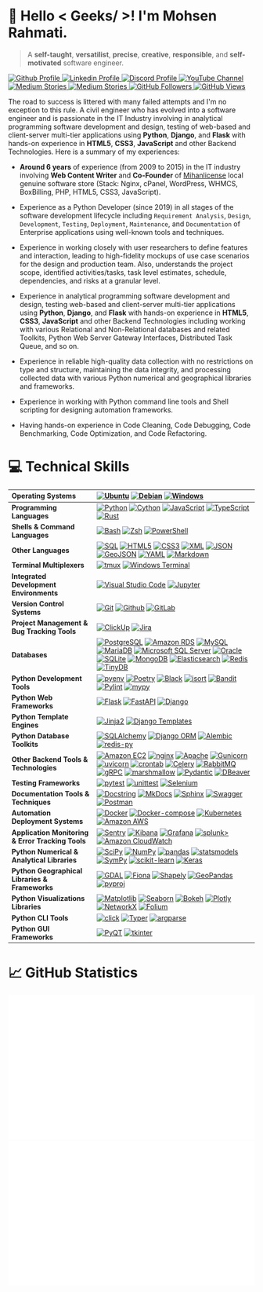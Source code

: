 <h1 id="title"> 👋 Hello < Geeks/ >! I'm Mohsen Rahmati. </h1>

> A **self-taught**, **versatilist**, **precise**, **creative**, **responsible**, and **self-motivated** software engineer.

<p align="left">
    <a href="https://github.com/mohsen-eng74/">
        <img src="https://img.shields.io/badge/-Github-242A2D?style=flat&logo=Github&logoColor=white"
            alt="Github Profile" />
    </a>
    <a href="https://linkedin.com/in/mohsen-eng74/">
        <img src="https://img.shields.io/badge/-LinkedIn-0077B5?style=flat&logo=Linkedin&logoColor=white"
            alt="Linkedin Profile" />
    </a>
    <a href="https://discordapp.com/users/848565428309590067/">
        <img src="https://img.shields.io/badge/Discord-%237289DA.svg?style=flat&logo=discord&logoColor=white"
            alt="Discord Profile" />
    </a>
    <a href="https://youtube.com/channel/UCIRyLcXXay6U2LMzccSaYow?view_as=subscriber">
        <img src="https://img.shields.io/badge/-Youtube-FF0000?style=flat&logo=youtube&logoColor=white"
            alt="YouTube Channel" />
    </a>
    <a href="https://stackoverflow.com/users/10599817/">
        <img src="https://img.shields.io/badge/-Stackoverflow-FE7A16?style=flat&logo=stack-overflow&logoColor=white"
            alt="Medium Stories" />
    </a>
    <a href="https://medium.com/@mohsen.eng74">
        <img src="https://img.shields.io/badge/-medium-242A2D?style=flat&logo=medium&logoColor=white"
            alt="Medium Stories" />
    </a>
    <a href="https://github.com/mohsen-eng74?tab=followers">
        <img alt="GitHub Followers"
            src="https://img.shields.io/github/followers/mohsen-eng74?style=flat&color=green&logo=github">
    </a>
    <a href="https://github.com/mohsen-eng74/">
        <img src="https://komarev.com/ghpvc/?username=mohsen-eng74" alt="GitHub Views" />
    </a>
</p>

The road to success is littered with many failed attempts and I'm no exception to this rule. A civil engineer who has evolved into a software engineer and is passionate in the IT Industry involving in analytical programming software development and design, testing of web-based and client-server multi-tier applications using **Python**, **Django**, and **Flask** with hands-on experience in **HTML5**, **CSS3**, **JavaScript** and other Backend Technologies. Here is a summary of my experiences:

- **Around 6 years** of experience (from 2009 to 2015) in the IT industry involving **Web Content Writer** and **Co-Founder** of [Mihanlicense](http://web.archive.org/web/*/mihanlicense.com) local genuine software store (Stack: Nginx, cPanel, WordPress, WHMCS, BoxBilling, PHP, HTML5, CSS3, JavaScript).

- Experience as a Python Developer (since 2019) in all stages of the software development lifecycle including `Requirement Analysis`, `Design`, `Development`, `Testing`, `Deployment`, `Maintenance`, and `Documentation` of Enterprise applications using well-known tools and techniques.

- Experience in working closely with user researchers to define features and interaction, leading to high-fidelity mockups of use case scenarios for the design and production team. Also, understands the project scope, identified activities/tasks, task level estimates, schedule, dependencies, and risks at a granular level.

- Experience in analytical programming software development and design, testing web-based and client-server multi-tier applications using **Python**, **Django**, and **Flask** with hands-on experience in **HTML5**, **CSS3**, **JavaScript** and other Backend Technologies including working with various Relational and Non-Relational databases and related Toolkits, Python Web Server Gateway Interfaces, Distributed Task Queue, and so on.

- Experience in reliable high-quality data collection with no restrictions on type and structure, maintaining the data integrity, and processing collected data with various Python numerical and geographical libraries and frameworks.

- Experience in working with Python command line tools and Shell scripting for designing automation frameworks.

- Having hands-on experience in Code Cleaning, Code Debugging, Code Benchmarking, Code Optimization, and Code Refactoring.

# 💻 Technical Skills
| **Operating Systems** | [![Ubuntu](https://img.shields.io/badge/Ubuntu--orange?style=flat&logo=Ubuntu&logoColor=orange)](https://ubuntu.com/) [![Debian](https://img.shields.io/badge/Debian--maroon?style=flat&logo=Debian&logoColor=maroon)](https://debian.org/) [![Windows](https://img.shields.io/badge/Windows--blue?style=flat&logo=Windows&logoColor=blue)](https://microsoft.com/en-us/windows/) |
| :--- | :--- |
| **Programming Languages** | [![Python](https://img.shields.io/badge/Python-Advanced-dodgerblue?style=flat&logo=Python&logoColor=dodgerblue)](https://python.org/) [![Cython](https://img.shields.io/badge/Cython-Intermediate-gold?style=flat&logo=Python&logoColor=gold)](https://cython.org/) [![JavaScript](https://img.shields.io/badge/JavaScript-Novice-gold?style=flat&logo=JavaScript&logoColor=gold)](https://ecma-international.org/publications-and-standards/standards/ecma-262/) [![TypeScript](https://img.shields.io/badge/TypeScript-Novice-white?style=flat&logo=TypeScript&logoColor=white)](https://typescriptlang.org/) [![Rust](https://img.shields.io/badge/Rust-Novice-black?style=flat&logo=Rust&logoColor=black)](https://rust-lang.org/) |
| **Shells &  Command Languages** | [![Bash](https://img.shields.io/badge/Bash--slategray?style=flat&logo=GNUBash&logoColor=slategray)](https://gnu.org/software/bash/) [![Zsh](https://img.shields.io/badge/Zsh--black?style=flat)](https://zsh.org/) [![PowerShell](https://img.shields.io/badge/PowerShell--darkblue?style=flat&logo=PowerShell&logoColor=darkblue)](https://docs.microsoft.com/en-us/powershell/) |
| **Other Languages** | [![SQL](https://img.shields.io/badge/SQL--darkblue?style=flat)](https://iso.org/standard/63555.html) [![HTML5](https://img.shields.io/badge/HTML5--orange?style=flat&logo=HTML5&logoColor=orange)](https://w3.org/TR/HTML/) [![CSS3](https://img.shields.io/badge/CSS3--dodgerblue?style=flat&logo=CSS3&logoColor=dodgerblue)](https://w3.org/TR/CSS/) [![XML](https://img.shields.io/badge/XML--darkblue?style=flat)](https://w3.org/TR/XML/) [![JSON](https://img.shields.io/badge/JSON--black?style=flat&logo=JSON&logoColor=black)](https://json.org/) [![GeoJSON](https://img.shields.io/badge/GeoJSON--blue?style=flat&logo=GeoJSON&logoColor=blue)](https://geojson.org/) [![YAML](https://img.shields.io/badge/YAML--darkblue?style=flat)](https://yaml.org/) [![Markdown](https://img.shields.io/badge/Markdown--black?style=flat&logo=Markdown&logoColor=black)](https://daringfireball.net/projects/markdown/) |
| **Terminal Multiplexers** | [![tmux](https://img.shields.io/badge/tmux--lime?style=flat&logo=tmux&logoColor=lime)](https://github.com/tmux/tmux) [![Windows Terminal](https://img.shields.io/badge/Windows&nbsp;Terminal--slategray?style=flat&logo=WindowsTerminal&logoColor=slategray)](https://github.com/microsoft/terminal/) |
| **Integrated Development Environments** | [![Visual Studio Code](https://img.shields.io/badge/Visual&nbsp;Studio&nbsp;Code--dodgerblue?style=flat&logo=VisualStudioCode&logoColor=dodgerblue)](https://code.visualstudio.com/) [![Jupyter](https://img.shields.io/badge/Jupyter--orange?style=flat&logo=Jupyter&logoColor=orange)](https://jupyter.org/) |
| **Version Control Systems** | [![Git](https://img.shields.io/badge/Git--orange?style=flat&logo=Git&logoColor=orange)](https://git-scm.com/) [![Github](https://img.shields.io/badge/Github--white?style=flat&logo=Github&logoColor=white)](https://github.com/) [![GitLab](https://img.shields.io/badge/GitLab--orange?style=flat&logo=GitLab&logoColor=orange)](https://gitlab.com) |
| **Project Management & Bug Tracking Tools** | [![ClickUp](https://img.shields.io/badge/ClickUp--deeppink?style=flat&logo=ClickUp&logoColor=deeppink)](https://clickup.com/) [![Jira](https://img.shields.io/badge/Jira--dodgerblue?style=flat&logo=Jira&logoColor=dodgerblue)](https://atlassian.com/software/jira/) |
| **Databases** | [![PostgreSQL](https://img.shields.io/badge/PostgreSQL--blue?style=flat&logo=PostgreSQL&logoColor=blue)](https://postgresql.org/) [![Amazon RDS](https://img.shields.io/badge/Amazon&nbsp;RDS--gold?style=flat&logo=AmazonRDS&logoColor=gold)](https://aws.amazon.com/rds/) [![MySQL](https://img.shields.io/badge/MySQL--orange?style=flat&logo=MySQL&logoColor=orange)](https://mysql.com/) [![MariaDB](https://img.shields.io/badge/MariaDB--sienna?style=flat&logo=MariaDB&logoColor=sienna)](https://mariadb.org/) [![Microsoft SQL Server](https://img.shields.io/badge/Microsoft&nbsp;SQL&nbsp;Server--maroon?style=flat&logo=MicrosoftSQLServer&logoColor=maroon)](https://microsoft.com/en-us/sql-server/) [![Oracle](https://img.shields.io/badge/Oracle--brown?style=flat&logo=Oracle&logoColor=brown)](https://oracle.com/database/) [![SQLite](https://img.shields.io/badge/SQLite--dodgerblue?style=flat&logo=SQLite&logoColor=dodgerblue)](https://sqlite.org/index.html) [![MongoDB](https://img.shields.io/badge/MongoDB--forestgreen?style=flat&logo=MongoDB&logoColor=forestgreen)](https://mongodb.com/) [![Elasticsearch](https://img.shields.io/badge/Elasticsearch--gold?style=flat&logo=Elasticsearch&logoColor=gold)](https://elastic.co/elasticsearch/) [![Redis](https://img.shields.io/badge/Redis--crimson?style=flat&logo=Redis&logoColor=crimson)](https://redis.io/) [![TinyDB](https://img.shields.io/badge/TinyDB--darkcyan?style=flat&logo=TinyDB&logoColor=darkcyan)](https://tinydb.readthedocs.io/) |
| **Python Development Tools** | [![pyenv](https://img.shields.io/badge/pyenv--darkblue?style=flat)](https://github.com/pyenv/pyenv/) [![Poetry](https://img.shields.io/badge/Poetry--slateblue?style=flat)](https://python-poetry.org/) [![Black](https://img.shields.io/badge/Black--black?style=flat)](https://black.readthedocs.io/) [![isort](https://img.shields.io/badge/isort--orange?style=flat)](https://pycqa.github.io/isort/) [![Bandit](https://img.shields.io/badge/Bandit--yellow?style=flat)](https://bandit.readthedocs.io/) [![Pylint](https://img.shields.io/badge/Pylint--black?style=flat&logo=Python&logoColor=black)](https://pylint.pycqa.org/) [![mypy](https://img.shields.io/badge/mypy--darkblue?style=flat&logo=Python&logoColor=darkblue)](http://mypy-lang.org/) |
| **Python Web Frameworks** | [![Flask](https://img.shields.io/badge/Flask--black?style=flat&logo=Flask&logoColor=black)](https://flask.palletsprojects.com/) [![FastAPI](https://img.shields.io/badge/FastAPI--teal?style=flat&logo=FastAPI&logoColor=teal)](https://fastapi.tiangolo.com/) [![Django](https://img.shields.io/badge/Django--seagreen?style=flat&logo=Django&logoColor=seagreen)](https://djangoproject.com/) |
| **Python Template Engines** | [![Jinja2](https://img.shields.io/badge/Jinja2--crimson?style=flat&logo=Jinja&logoColor=crimson)](https://jinja.palletsprojects.com/) [![Django Templates](https://img.shields.io/badge/Django&nbsp;Templates--seagreen?style=flat&logo=Django&logoColor=seagreen)](https://docs.djangoproject.com/en/dev/topics/templates/) |
| **Python Database Toolkits** | [![SQLAlchemy](https://img.shields.io/badge/SQLAlchemy--maroon?style=flat)](https://sqlalchemy.org/) [![Django ORM](https://img.shields.io/badge/Django&nbsp;ORM--seagreen?style=flat&logo=Django&logoColor=seagreen)](https://docs.djangoproject.com/en/dev/topics/db/) [![Alembic](https://img.shields.io/badge/Alembic--maroon?style=flat)](https://alembic.sqlalchemy.org/) [![redis-py](https://img.shields.io/badge/redis&#8211;py--crimson?style=flat&logo=Redis&logoColor=crimson)](https://github.com/redis/redis-py) |
| **Other Backend Tools & Technologies** | [![Amazon EC2](https://img.shields.io/badge/Amazon&nbsp;EC2--orange?style=flat&logo=AmazonEC2&logoColor=orange)](https://aws.amazon.com/ec2/) [![nginx](https://img.shields.io/badge/nginx--forestgreen?style=flat&logo=nginx&logoColor=forestgreen)](https://nginx.org/) [![Apache](https://img.shields.io/badge/Apache--red?style=flat&logo=Apache&logoColor=red)](https://httpd.apache.org/) [![Gunicorn](https://img.shields.io/badge/Gunicorn--forestgreen?style=flat&logo=Gunicorn&logoColor=forestgreen)](https://gunicorn.org/) [![uvicorn](https://img.shields.io/badge/uvicorn--blue?style=flat)](https://uvicorn.org/) [![crontab](https://img.shields.io/badge/crontab--darkblue?style=flat)](https://man7.org/linux/man-pages/man5/crontab.5.html) [![Celery](https://img.shields.io/badge/Celery--lime?style=flat&logo=Celery&logoColor=lime)](https://docs.celeryq.dev/) [![RabbitMQ](https://img.shields.io/badge/RabbitMQ--coral?style=flat&logo=RabbitMQ&logoColor=coral)](https://rabbitmq.com/) [![gRPC](https://img.shields.io/badge/gRPC--darkcyan?style=flat)](https://grpc.io/) [![marshmallow](https://img.shields.io/badge/marshmallow--black?style=flat)](https://marshmallow.readthedocs.io/) [![Pydantic](https://img.shields.io/badge/Pydantic--deeppink?style=flat)](https://pydantic-docs.helpmanual.io/) [![DBeaver](https://img.shields.io/badge/DBeaver--sienna?style=flat)](https://dbeaver.io/) |
| **Testing Frameworks** | [![pytest](https://img.shields.io/badge/pytest--dodgerblue?style=flat&logo=pytest&logoColor=dodgerblue)](https://docs.pytest.org/) [![unittest](https://img.shields.io/badge/unittest--gold?style=flat&logo=Python&logoColor=gold)](https://docs.python.org/library/unittest.html) [![Selenium](https://img.shields.io/badge/Selenium--lime?style=flat&logo=Selenium&logoColor=lime)](https://selenium.dev/) |
| **Documentation Tools & Techniques** | [![Docstring](https://img.shields.io/badge/Docstring--gold?style=flat&logo=Python&logoColor=gold)](https://peps.python.org/pep-0257/) [![MkDocs](https://img.shields.io/badge/MkDocs--dodgerblue?style=flat)](https://mkdocs.org/) [![Sphinx](https://img.shields.io/badge/Sphinx--blue?style=flat)](http://sphinx-doc.org/) [![Swagger](https://img.shields.io/badge/Swagger--lime?style=flat&logo=Swagger&logoColor=lime)](https://swagger.io/) [![Postman](https://img.shields.io/badge/Postman--orange?style=flat&logo=Postman&logoColor=orange)](https://postman.com/) |
| **Automation Deployment Systems** | [![Docker](https://img.shields.io/badge/Docker--blue?style=flat&logo=Docker&logoColor=blue)](https://docker.com/) [![Docker-compose](https://img.shields.io/badge/docker&#8211;compose--blue?style=flat&logo=Docker&logoColor=blue)](https://docs.docker.com/compose/) [![Kubernetes](https://img.shields.io/badge/Kubernetes--dodgerblue?style=flat&logo=Kubernetes&logoColor=dodgerblue)](https://kubernetes.io/) [![Amazon AWS](https://img.shields.io/badge/Amazon&nbsp;AWS--orange?style=flat&logo=AmazonAWS&logoColor=orange)](https://aws.amazon.com/) |
| **Application Monitoring & Error Tracking Tools** | [![Sentry](https://img.shields.io/badge/Sentry--black?style=flat&logo=Sentry&logoColor=black)](https://sentry.io/) [![Kibana](https://img.shields.io/badge/Kibana--deeppink?style=flat&logo=Kibana&logoColor=deeppink)](https://elastic.co/kibana/) [![Grafana](https://img.shields.io/badge/Grafana--orange?style=flat&logo=Grafana&logoColor=orange)](https://grafana.com/) [![splunk>](https://img.shields.io/badge/splunk>--black?style=flat&logo=splunk&logoColor=black)](https://splunk.com/) [![Amazon CloudWatch](https://img.shields.io/badge/Amazon&nbsp;CloudWatch--orange?style=flat&logo=AmazonCloudWatch&logoColor=orange)](https://aws.amazon.com/cloudwatch/) |
| **Python Numerical & Analytical Libraries** | [![SciPy](https://img.shields.io/badge/SciPy--darkblue?style=flat&logo=SciPy&logoColor=darkblue)](https://scipy.org/) [![NumPy](https://img.shields.io/badge/NumPy--dodgerblue?style=flat&logo=NumPy&logoColor=dodgerblue)](https://numpy.org/) [![pandas](https://img.shields.io/badge/pandas--white?style=flat&logo=pandas&logoColor=white)](https://pandas.pydata.org/) [![statsmodels](https://img.shields.io/badge/statsmodels--blue?style=flat)](https://statsmodels.org/) [![SymPy](https://img.shields.io/badge/SymPy--forestgreen?style=flat&logo=SymPy&logoColor=forestgreen)](https://sympy.org/) [![scikit-learn](https://img.shields.io/badge/scikit&#8211;learn--orange?style=flat&logo=scikitlearn)](https://scikit-learn.org/) [![Keras](https://img.shields.io/badge/Kibana--maroon?style=flat&logo=Keras&logoColor=maroon)](https://keras.io/) |
| **Python Geographical Libraries & Frameworks** | [![GDAL](https://img.shields.io/badge/GDAL--deepskyblue?style=flat)](https://gdal.org) [![Fiona](https://img.shields.io/badge/Fiona--darkblue?style=flat)](https://fiona.readthedocs.io/) [![Shapely](https://img.shields.io/badge/Shapely--darkblue?style=flat)](https://shapely.readthedocs.io/) [![GeoPandas](https://img.shields.io/badge/GeoPandas--forestgreen?style=flat)](https://geopandas.org/) [![pyproj](https://img.shields.io/badge/pyproj--orange?style=flat)](https://pyproj4.github.io/pyproj/) |
| **Python Visualizations Libraries** | [![Matplotlib](https://img.shields.io/badge/Matplotlib--darkblue?style=flat)](https://matplotlib.org/) [![Seaborn](https://img.shields.io/badge/Seaborn--blue?style=flat)](https://seaborn.pydata.org/) [![Bokeh](https://img.shields.io/badge/Bokeh--purple?style=flat)](https://bokeh.pydata.org/) [![Plotly](https://img.shields.io/badge/Plotly--white?style=flat&logo=Plotly&logoColor=white)](https://plotly.com/python/) [![NetworkX](https://img.shields.io/badge/NetworkX--orange?style=flat)](https://networkx.github.io/) [![Folium](https://img.shields.io/badge/Folium--forestgreen?style=flat&logo=Folium&logoColor=forestgreen)](https://python-visualization.github.io/folium/) |
| **Python CLI Tools** | [![click](https://img.shields.io/badge/click--black?style=flat)](https://click.palletsprojects.com/) [![Typer](https://img.shields.io/badge/Typer--black?style=flat)](https://typer.tiangolo.com/) [![argparse](https://img.shields.io/badge/argparse--gold?style=flat&logo=Python&logoColor=gold)](https://docs.python.org/library/argparse.html) |
| **Python GUI Frameworks**| [![PyQT](https://img.shields.io/badge/PyQT--forestgreen?style=flat&logo=QT&logoColor=forestgreen)](https://riverbankcomputing.com/software/pyqt/) [![tkinter](https://img.shields.io/badge/tkinter--gold?style=flat&logo=Python&logoColor=gold)](https://docs.python.org/library/tkinter.html) |

# 📈 GitHub Statistics
<p align="center">
    <a href="#title">
        <img src="https://raw.githubusercontent.com/mohsen-eng74/github-stats-transparent/output/generated/languages.svg" alt="Languages" />
    </a>
    <a href="#title">
        <img src="https://raw.githubusercontent.com/mohsen-eng74/github-stats-transparent/output/generated/overview.svg" alt="Overview" />
    </a>
</p>
